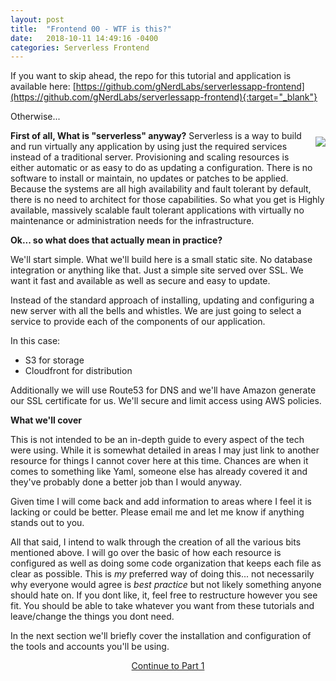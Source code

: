```yaml
---
layout: post
title:  "Frontend 00 - WTF is this?"
date:   2018-10-11 14:49:16 -0400
categories: Serverless Frontend
---
```


If you want to skip ahead, the repo for this tutorial and application is available here: [https://github.com/gNerdLabs/serverlessapp-frontend](https://github.com/gNerdLabs/serverlessapp-frontend){:target="_blank"}

Otherwise...

**First of all, What is "serverless" anyway?**
<img style="float: right; padding:10px 0 10px 10px" src="/images/nerd-shit.jpg">
Serverless is a way to build and run virtually any application by using just the required services instead of a traditional server. Provisioning and scaling resources is either automatic or as easy to do as updating a configuration. There is no software to install or maintain, no updates or patches to be applied. Because the systems are all high availability and fault tolerant by default, there is no need to architect for those capabilities. So what you get is Highly available, massively scalable fault tolerant applications with virtually no maintenance or administration needs for the infrastructure.

**Ok... so what does that actually mean in practice?**

We'll start simple. What we'll build here is a small static site. No database integration or anything like that. Just a simple site served over SSL. We want it fast and available as well as secure and easy to update.

Instead of the standard approach of installing, updating and configuring a new server with all the bells and whistles. We are just going to select a service to provide each of the components of our application.

In this case:

- S3 for storage
- Cloudfront for distribution

Additionally we will use Route53 for DNS and we'll have Amazon generate our SSL certificate for us. We'll secure and limit access using AWS policies.

**What we'll cover**

This is not intended to be an in-depth guide to every aspect of the tech were using. While it is somewhat detailed in areas I may just link to another resource for things I cannot cover here at this time. Chances are when it comes to something like Yaml, someone else has already covered it and they've probably done a better job than I would anyway.

Given time I will come back and add information to areas where I feel it is lacking or could be better. Please email me and let me know if anything stands out to you.

All that said, I intend to walk through the creation of all the various bits mentioned above. I will go over the basic of how each resource is configured as well as doing some code organization that keeps each file as clear as possible. This is *my* preferred way of doing this... not necessarily why everyone would agree is *best practice* but not likely something anyone should hate on. If you dont like, it, feel free to restructure however you see fit. You should be able to take whatever you want from these tutorials and leave/change the things you dont need.

In the next section we'll briefly cover the installation and configuration of the tools and accounts you'll be using.

<p align="center"><a href="/serverless/frontend/2018/10/11/01-install-all-the-things.html">Continue to Part 1</a></p>

